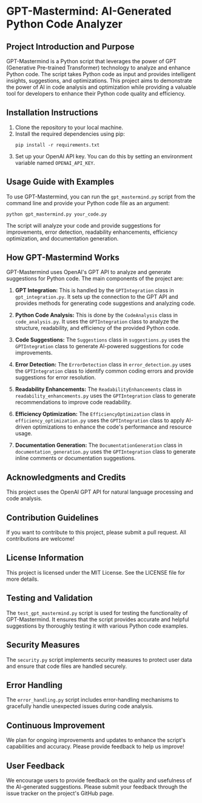 # GPT-Mastermind: AI-Generated Python Code Analyzer

## Project Introduction and Purpose

GPT-Mastermind is a Python script that leverages the power of GPT (Generative Pre-trained Transformer) technology to analyze and enhance Python code. The script takes Python code as input and provides intelligent insights, suggestions, and optimizations. This project aims to demonstrate the power of AI in code analysis and optimization while providing a valuable tool for developers to enhance their Python code quality and efficiency.

## Installation Instructions

1. Clone the repository to your local machine.
2. Install the required dependencies using pip:
   ```
   pip install -r requirements.txt
   ```
3. Set up your OpenAI API key. You can do this by setting an environment variable named `OPENAI_API_KEY`.

## Usage Guide with Examples

To use GPT-Mastermind, you can run the `gpt_mastermind.py` script from the command line and provide your Python code file as an argument:

```
python gpt_mastermind.py your_code.py
```

The script will analyze your code and provide suggestions for improvements, error detection, readability enhancements, efficiency optimization, and documentation generation.

## How GPT-Mastermind Works

GPT-Mastermind uses OpenAI's GPT API to analyze and generate suggestions for Python code. The main components of the project are:

1. **GPT Integration:** This is handled by the `GPTIntegration` class in `gpt_integration.py`. It sets up the connection to the GPT API and provides methods for generating code suggestions and analyzing code.

2. **Python Code Analysis:** This is done by the `CodeAnalysis` class in `code_analysis.py`. It uses the `GPTIntegration` class to analyze the structure, readability, and efficiency of the provided Python code.

3. **Code Suggestions:** The `Suggestions` class in `suggestions.py` uses the `GPTIntegration` class to generate AI-powered suggestions for code improvements.

4. **Error Detection:** The `ErrorDetection` class in `error_detection.py` uses the `GPTIntegration` class to identify common coding errors and provide suggestions for error resolution.

5. **Readability Enhancements:** The `ReadabilityEnhancements` class in `readability_enhancements.py` uses the `GPTIntegration` class to generate recommendations to improve code readability.

6. **Efficiency Optimization:** The `EfficiencyOptimization` class in `efficiency_optimization.py` uses the `GPTIntegration` class to apply AI-driven optimizations to enhance the code's performance and resource usage.

7. **Documentation Generation:** The `DocumentationGeneration` class in `documentation_generation.py` uses the `GPTIntegration` class to generate inline comments or documentation suggestions.

## Acknowledgments and Credits

This project uses the OpenAI GPT API for natural language processing and code analysis.

## Contribution Guidelines

If you want to contribute to this project, please submit a pull request. All contributions are welcome!

## License Information

This project is licensed under the MIT License. See the LICENSE file for more details.

## Testing and Validation

The `test_gpt_mastermind.py` script is used for testing the functionality of GPT-Mastermind. It ensures that the script provides accurate and helpful suggestions by thoroughly testing it with various Python code examples.

## Security Measures

The `security.py` script implements security measures to protect user data and ensure that code files are handled securely.

## Error Handling

The `error_handling.py` script includes error-handling mechanisms to gracefully handle unexpected issues during code analysis.

## Continuous Improvement

We plan for ongoing improvements and updates to enhance the script's capabilities and accuracy. Please provide feedback to help us improve!

## User Feedback

We encourage users to provide feedback on the quality and usefulness of the AI-generated suggestions. Please submit your feedback through the issue tracker on the project's GitHub page.
